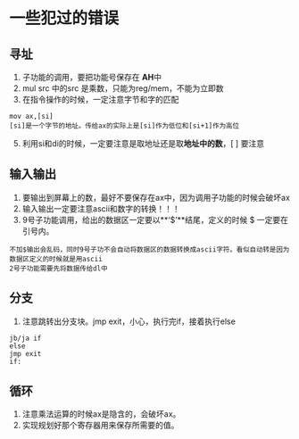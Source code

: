 # 一些犯过的错误

## 寻址

1. 子功能的调用，要把功能号保存在 **AH**中
2. mul src 中的src 是乘数，只能为reg/mem，不能为立即数
4. 在指令操作的时候，一定注意字节和字的匹配
```
mov ax,[si]
[si]是一个字节的地址。传给ax的实际上是[si]作为低位和[si+1]作为高位
```
5. 利用si和di的时候，一定要注意是取地址还是取**地址中的数**，[ ] 要注意
## 输入输出
1. 要输出到屏幕上的数，最好不要保存在ax中，因为调用子功能的时候会破坏ax
2. 输入输出一定要注意ascii和数字的转换！！！
3. 9号子功能调用，给出的数据区一定要以**‘$’**结尾，定义的时候 $ 一定要在引号内。  
```
不加$输出会乱码，同时9号子功不会自动将数据区的数据转换成ascii字符。看似自动转是因为数据区定义的时候就是用ascii
2号子功能需要先将数据传给dl中
```
## 分支
1. 注意跳转出分支块。jmp exit，小心，执行完if，接着执行else
```
jb/ja if
else
jmp exit
if:
```

## 循环
1. 注意乘法运算的时候ax是隐含的，会破坏ax。
2. 实现规划好那个寄存器用来保存所需要的值。
